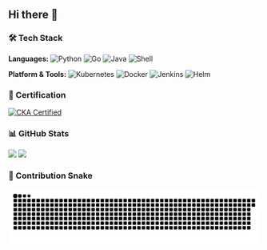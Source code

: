 ## Hi there 👋

### 🛠️ Tech Stack

**Languages:**
![Python](https://img.shields.io/badge/Python-3776AB?style=flat-square&logo=python&logoColor=white)
![Go](https://img.shields.io/badge/Go-00ADD8?style=flat-square&logo=go&logoColor=white)
![Java](https://img.shields.io/badge/Java-ED8B00?style=flat-square&logo=java&logoColor=white)
![Shell](https://img.shields.io/badge/Shell-4EAA25?style=flat-square&logo=gnu-bash&logoColor=white)

**Platform & Tools:**
![Kubernetes](https://img.shields.io/badge/Kubernetes-326CE5?style=flat-square&logo=kubernetes&logoColor=white)
![Docker](https://img.shields.io/badge/Docker-2496ED?style=flat-square&logo=docker&logoColor=white)
![Jenkins](https://img.shields.io/badge/Jenkins-D24939?style=flat-square&logo=jenkins&logoColor=white)
![Helm](https://img.shields.io/badge/Helm-0F1689?style=flat-square&logo=helm&logoColor=white)

### 📜 Certification

[![CKA Certified](https://img.shields.io/badge/CKA-Certified%20Kubernetes%20Administrator-326CE5?style=flat-square&logo=kubernetes&logoColor=white)](https://www.credly.com/users/your-profile)

### 📊 GitHub Stats

<p align="left">
  <img height="165" src="https://github-readme-stats.vercel.app/api?username=carefree666&show_icons=true&theme=default&hide_title=true" />
  <img height="165" src="https://github-readme-stats.vercel.app/api/top-langs/?username=carefree666&layout=compact&theme=default&hide_border=true" />
</p>

### 🎯 Contribution Snake

![Snake animation](https://raw.githubusercontent.com/carefree666/carefree666/output/snake.svg)
